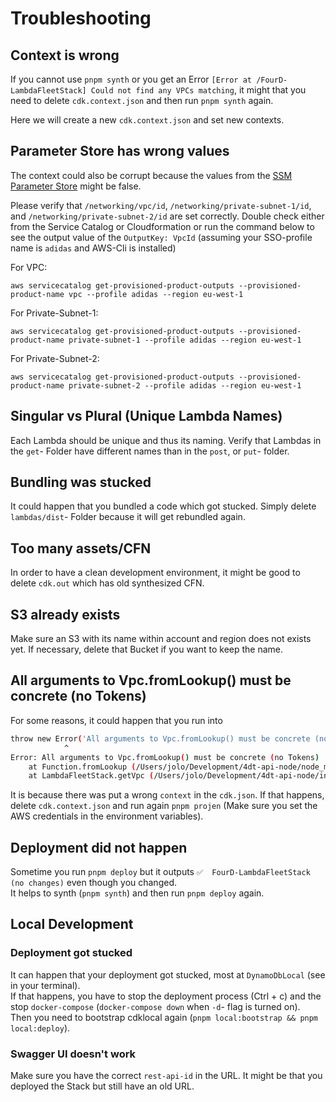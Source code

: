 # Troubleshooting

## Context is wrong

If you cannot use `pnpm synth` or you get an Error `[Error at /FourD-LambdaFleetStack] Could not find any VPCs matching`, it might that you need to delete `cdk.context.json` and then run `pnpm synth` again.

Here we will create a new `cdk.context.json` and set new contexts.

## Parameter Store has wrong values

The context could also be corrupt because the values from the [SSM Parameter Store](https://eu-west-1.console.aws.amazon.com/systems-manager/parameters/?region=eu-west-1&tab=Table) might be false.

Please verify that `/networking/vpc/id`, `/networking/private-subnet-1/id`, and `/networking/private-subnet-2/id` are set correctly. Double check either from the Service Catalog or Cloudformation or run the command below to see the output value of the `OutputKey: VpcId` (assuming your SSO-profile name is `adidas` and AWS-Cli is installed)

For VPC:

`aws servicecatalog get-provisioned-product-outputs --provisioned-product-name vpc --profile adidas --region eu-west-1`

For Private-Subnet-1:

`aws servicecatalog get-provisioned-product-outputs --provisioned-product-name private-subnet-1 --profile adidas --region eu-west-1`

For Private-Subnet-2:

`aws servicecatalog get-provisioned-product-outputs --provisioned-product-name private-subnet-2 --profile adidas --region eu-west-1`

## Singular vs Plural (Unique Lambda Names)

Each Lambda should be unique and thus its naming.
Verify that Lambdas in the `get`- Folder have different names than in the `post`, or `put`- folder.

## Bundling was stucked

It could happen that you bundled a code which got stucked.
Simply delete `lambdas/dist`- Folder because it will get rebundled again.

## Too many assets/CFN

In order to have a clean development environment, it might be good to delete `cdk.out` which has old synthesized CFN.

## S3 already exists

Make sure an S3 with its name within account and region does not exists yet.
If necessary, delete that Bucket if you want to keep the name.

## All arguments to Vpc.fromLookup() must be concrete (no Tokens)

For some reasons, it could happen that you run into

```bash
throw new Error('All arguments to Vpc.fromLookup() must be concrete (no Tokens)');
            ^
Error: All arguments to Vpc.fromLookup() must be concrete (no Tokens)
    at Function.fromLookup (/Users/jolo/Development/4dt-api-node/node_modules/.pnpm/@aws-cdk+aws-ec2@1.136.0/node_modules/@aws-cdk/aws-ec2/lib/vpc.ts:637:13)
    at LambdaFleetStack.getVpc (/Users/jolo/Development/4dt-api-node/infrastructure/stacks/lambda-fleet/Stack.ts:138:16)
```

It is because there was put a wrong `context` in the `cdk.json`. If that happens, delete `cdk.context.json` and run again `pnpm projen` (Make sure you set the AWS credentials in the environment variables).

## Deployment did not happen

Sometime you run `pnpm deploy` but it outputs `✅  FourD-LambdaFleetStack (no changes)` even though you changed.<br/>
It helps to synth (`pnpm synth`) and then run `pnpm deploy` again.

## Local Development

### Deployment got stucked

It can happen that your deployment got stucked, most at `DynamoDbLocal` (see in your terminal). <br/>
If that happens, you have to stop the deployment process (Ctrl + c) and the stop `docker-compose` (`docker-compose down` when `-d`- flag is turned on).<br/>
Then you need to bootstrap cdklocal again (`pnpm local:bootstrap && pnpm local:deploy`).

### Swagger UI doesn't work

Make sure you have the correct `rest-api-id` in the URL.
It might be that you deployed the Stack but still have an old URL.
